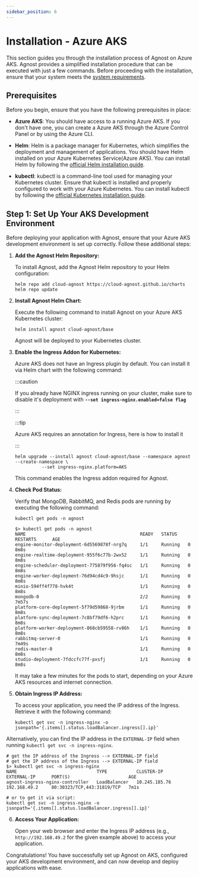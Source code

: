 ```yaml
---
sidebar_position: 6
---
```


# Installation - Azure AKS

This section guides you through the installation process of Agnost on Azure AKS.
Agnost provides a simplified installation procedure that can be executed with
just a few commands. Before proceeding with the installation, ensure that your
system meets the [system requirements](/docs/installation/system-requirements).

## Prerequisites

Before you begin, ensure that you have the following prerequisites in place:

- **Azure AKS**: You should have access to a running Azure AKS. If you don't
  have one, you can create a Azure AKS through the Azure Control Panel or by
  using the Azure CLI.

- **Helm**: Helm is a package manager for Kubernetes, which simplifies the
  deployment and management of applications. You should have Helm installed on
  your Azure Kubernetes Service(Azure AKS). You can install Helm by following
  the [official Helm installation guide](https://helm.sh/docs/intro/install/).

- **kubectl**: kubectl is a command-line tool used for managing your Kubernetes
  cluster. Ensure that kubectl is installed and properly configured to work with
  your Azure Kubernetes. You can install kubectl by following the
  [official Kubernetes installation guide](https://kubernetes.io/docs/tasks/tools/install-kubectl/).

## Step 1: Set Up Your AKS Development Environment

Before deploying your application with Agnost, ensure that your Azure AKS
development environment is set up correctly. Follow these additional steps:

1. **Add the Agnost Helm Repository:**

   To install Agnost, add the Agnost Helm repository to your Helm configuration:

   ```
   helm repo add cloud-agnost https://cloud-agnost.github.io/charts
   helm repo update
   ```

2. **Install Agnost Helm Chart:**

   Execute the following command to install Agnost on your Azure AKS Kubernetes
   cluster:

   ```
   helm install agnost cloud-agnost/base
   ```

   Agnost will be deployed to your Kubernetes cluster.

3. **Enable the Ingress Addon for Kubernetes:**

   Azure AKS does not have an Ingress plugin by default. You can install it via
   Helm chart with the following command:

   :::caution

   If you already have NGINX ingress running on your cluster, make sure to
   disable it's deployment with **`--set ingress-nginx.enabled=false flag`**

   :::

   :::tip

   Azure AKS requires an annotation for Ingress, here is how to install it

   :::

   ```
   helm upgrade --install agnost cloud-agnost/base --namespace agnost --create-namespace \
             --set ingress-nginx.platform=AKS
   ```

   This command enables the Ingress addon required for Agnost.

4. **Check Pod Status:**

   Verify that MongoDB, RabbitMQ, and Redis pods are running by executing the
   following command:

   ```
   kubectl get pods -n agnost
   ```

   ```
   $> kubectl get pods -n agnost
   NAME                                           READY   STATUS    RESTARTS      AGE
   engine-monitor-deployment-6d5569878f-nrg7q     1/1     Running   0             8m8s
   engine-realtime-deployment-955f6c77b-2wx52     1/1     Running   0             8m8s
   engine-scheduler-deployment-775879f956-fq4sc   1/1     Running   0             8m8s
   engine-worker-deployment-76d94cd4c9-9hsjc      1/1     Running   0             8m8s
   minio-594ff4f778-hvk4t                         1/1     Running   0             8m8s
   mongodb-0                                      2/2     Running   0             7m57s
   platform-core-deployment-5f79d59868-9jrbm      1/1     Running   0             8m8s
   platform-sync-deployment-7c8bf79df6-h2prc      1/1     Running   0             8m8s
   platform-worker-deployment-868cb59558-rv86h    1/1     Running   0             8m8s
   rabbitmq-server-0                              1/1     Running   0             7m49s
   redis-master-0                                 1/1     Running   0             8m8s
   studio-deployment-7fdccfc77f-pxsfj             1/1     Running   0             8m8s

   ```

   It may take a few minutes for the pods to start, depending on your Azure AKS
   resources and internet connection.

5. **Obtain Ingress IP Address:**

   To access your application, you need the IP address of the Ingress. Retrieve
   it with the following command:

   ```
   kubectl get svc -n ingress-nginx -o jsonpath='{.items[].status.loadBalancer.ingress[].ip}'
   ```

Alternatively, you can find the IP address in the `EXTERNAL-IP` field when
running `kubectl get svc -n ingress-nginx`.

```
# get the IP address of the Ingress --> EXTERNAL-IP field
# get the IP address of the Ingress --> EXTERNAL-IP field
$> kubectl get svc -n ingress-nginx
NAME                              TYPE           CLUSTER-IP      EXTERNAL-IP      PORT(S)                      AGE
agnost-ingress-nginx-controller   LoadBalancer   10.245.185.76   192.168.49.2     80:30323/TCP,443:31819/TCP   7m1s

# or to get it via script:
kubectl get svc -n ingress-nginx -o jsonpath='{.items[].status.loadBalancer.ingress[].ip}'
```

6. **Access Your Application:**

   Open your web browser and enter the Ingress IP address (e.g.,
   `http://192.168.49.2` for the given example above) to access your
   application.

Congratulations! You have successfully set up Agnost on AKS, configured your AKS
development environment, and can now develop and deploy applications with ease.

